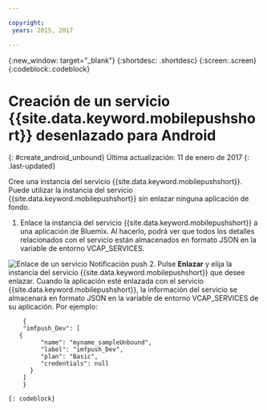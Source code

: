 ```yaml
---

copyright:
 years: 2015, 2017

---
```


{:new_window: target="_blank"}
{:shortdesc: .shortdesc}
{:screen:.screen}
{:codeblock:.codeblock}

# Creación de un servicio {{site.data.keyword.mobilepushshort}} desenlazado para Android
{: #create_android_unbound}
Última actualización: 11 de enero de 2017
{: .last-updated}

Cree una instancia del servicio {{site.data.keyword.mobilepushshort}}. Puede utilizar la instancia del servicio {{site.data.keyword.mobilepushshort}} sin enlazar ninguna aplicación de fondo.

1. Enlace la instancia del servicio {{site.data.keyword.mobilepushshort}} a una aplicación de Bluemix. Al hacerlo, podrá ver que todos los detalles relacionados con el servicio están almacenados en formato JSON en la variable de entorno VCAP_SERVICES. 

![Enlace de un servicio Notificación push](images/unbound_1.jpg)
 2. Pulse **Enlazar** y elija la instancia del servicio {{site.data.keyword.mobilepushshort}} que desee enlazar. Cuando la aplicación esté enlazada con el servicio {{site.data.keyword.mobilepushshort}}, la información del servicio se almacenará en formato JSON en la variable de entorno VCAP_SERVICES de su aplicación. Por ejemplo: 
```
 	{
    "imfpush_Dev": [
   {
         "name": "myname_sampleUnbound",
         "label": "imfpush_Dev",
         "plan": "Basic",
         "credentials": null
      }
    ]
    }
```
	{: codeblock}
